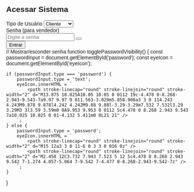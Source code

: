 <!-- Sistema de Login -->
<div id="loginSection" class="flex items-center justify-center min-h-screen">
    <div class="bg-white p-8 rounded-lg shadow-lg w-full max-w-md">
        <h2 class="text-2xl font-bold text-center mb-6">Acessar Sistema</h2>
        <div class="mb-4">
            <label class="block text-gray-700 mb-2">Tipo de Usuário</label>
            <select id="userType" class="w-full px-3 py-2 border rounded form-input">
                <option value="client">Cliente</option>
                <option value="admin">Vendedor</option>
            </select>
        </div>
        <div class="mb-6 relative">
            <label class="block text-gray-700 mb-2">Senha (para vendedor)</label>
            <div class="relative">
                <input id="password" type="password" class="w-full px-3 py-2 border rounded form-input" placeholder="Digite a senha">
                <button onclick="togglePasswordVisibility()" type="button" class="absolute inset-y-0 right-0 pr-3 flex items-center">
                    <svg id="eyeIcon" xmlns="http://www.w3.org/2000/svg" class="h-5 w-5 text-gray-400" fill="none" viewBox="0 0 24 24" stroke="currentColor">
                        <path stroke-linecap="round" stroke-linejoin="round" stroke-width="2" d="M15 12a3 3 0 11-6 0 3 3 0 016 0z" />
                        <path stroke-linecap="round" stroke-linejoin="round" stroke-width="2" d="M2.458 12C3.732 7.943 7.523 5 12 5c4.478 0 8.268 2.943 9.542 7-1.274 4.057-5.064 7-9.542 7-4.477 0-8.268-2.943-9.542-7z" />
                    </svg>
                </button>
            </div>
        </div>
        <button onclick="login()" class="w-full bg-blue-500 hover:bg-blue-600 text-white py-2 rounded">
            Entrar
        </button>
    </div>
</div>
// Mostrar/esconder senha
function togglePasswordVisibility() {
    const passwordInput = document.getElementById('password');
    const eyeIcon = document.getElementById('eyeIcon');
    
    if (passwordInput.type === 'password') {
        passwordInput.type = 'text';
        eyeIcon.innerHTML = `
            <path stroke-linecap="round" stroke-linejoin="round" stroke-width="2" d="M13.875 18.825A10.05 10.05 0 0112 19c-4.478 0-8.268-2.943-9.543-7a9.97 9.97 0 011.563-3.029m5.858.908a3 3 0 114.243 4.243M9.878 9.878l4.242 4.242M9.88 9.88l-3.29-3.29m7.532 7.532l3.29 3.29M3 3l3.59 3.59m0 0A9.953 9.953 0 0112 5c4.478 0 8.268 2.943 9.543 7a10.025 10.025 0 01-4.132 5.411m0 0L21 21" />
        `;
    } else {
        passwordInput.type = 'password';
        eyeIcon.innerHTML = `
            <path stroke-linecap="round" stroke-linejoin="round" stroke-width="2" d="M15 12a3 3 0 11-6 0 3 3 0 016 0z" />
            <path stroke-linecap="round" stroke-linejoin="round" stroke-width="2" d="M2.458 12C3.732 7.943 7.523 5 12 5c4.478 0 8.268 2.943 9.542 7-1.274 4.057-5.064 7-9.542 7-4.477 0-8.268-2.943-9.542-7z" />
        `;
    }
}
<!DOCTYPE html>
<html lang="pt-BR">
<head>
    <meta charset="UTF-8">
    <meta name="viewport" content="width=device-width, initial-scale=1.0">
    <title>Bazar de Roupas Novas e Usadas</title>
    <script src="https://cdn.tailwindcss.com"></script>
    <style>
        body {
            font-family: 'Arial', sans-serif;
            background-image: url('https://images.unsplash.com/photo-1607082348824-0a96f2a4b9da?ixlib=rb-1.2.1&auto=format&fit=crop&w=1350&q=80');
            background-size: cover;
            background-attachment: fixed;
            background-position: center;
            position: relative;
        }
        
        body::before {
            content: '';
            position: absolute;
            top: 0;
            left: 0;
            width: 100%;
            height: 100%;
            background-color: rgba(255, 255, 255, 0.85);
            z-index: -1;
        }
        
        .price-tag {
            transition: all 0.3s ease;
        }
        
        .price-tag:hover {
            transform: scale(1.05);
            box-shadow: 0 5px 15px rgba(0,0,0,0.1);
        }
        
        .header-banner {
            background: linear-gradient(135deg, #f5f7fa 0%, #c3cfe2 100%);
            border-bottom: 3px solid #d4a373;
        }
        
        .item-card {
            transition: all 0.3s ease;
            background-color: rgba(255, 255, 255, 0.9);
        }
        
        .item-card:hover {
            transform: translateY(-5px);
            box-shadow: 0 10px 20px rgba(0,0,0,0.1);
        }
    </style>
</head>
<body class="min-h-screen py-8">
    <div class="container mx-auto px-4">
        <!-- Header Banner -->
        <div class="header-banner rounded-lg shadow-lg mb-8 p-6 text-center">
            <h1 class="text-4xl font-bold text-gray-800 mb-2">BAZAR DE ROUPAS</h1>
            <h2 class="text-2xl font-semibold text-gray-700">Novas e Usadas com Preços Variados</h2>
            <p class="text-lg text-gray-600 mt-2">De R$2,00 até R$60,00 - Tudo com ótima qualidade!</p>
        </div>
        
        <!-- Price Filter -->
        <div class="bg-white rounded-lg shadow-md p-4 mb-8">
            <h3 class="text-xl font-semibold mb-4 text-gray-800">Filtrar por Preço:</h3>
            <div class="flex flex-wrap gap-2">
                <button onclick="filterItems(2)" class="price-tag bg-green-100 text-green-800 px-4 py-2 rounded-full font-medium">R$2</button>
                <button onclick="filterItems(5)" class="price-tag bg-blue-100 text-blue-800 px-4 py-2 rounded-full font-medium">R$5</button>
                <button onclick="filterItems(10)" class="price-tag bg-purple-100 text-purple-800 px-4 py-2 rounded-full font-medium">R$10</button>
                <button onclick="filterItems(15)" class="price-tag bg-yellow-100 text-yellow-800 px-4 py-2 rounded-full font-medium">R$15</button>
                <button onclick="filterItems(20)" class="price-tag bg-red-100 text-red-800 px-4 py-2 rounded-full font-medium">R$20</button>
                <button onclick="filterItems(25)" class="price-tag bg-indigo-100 text-indigo-800 px-4 py-2 rounded-full font-medium">R$25</button>
                <button onclick="filterItems(30)" class="price-tag bg-pink-100 text-pink-800 px-4 py-2 rounded-full font-medium">R$30</button>
                <button onclick="filterItems(40)" class="price-tag bg-teal-100 text-teal-800 px-4 py-2 rounded-full font-medium">R$40</button>
                <button onclick="filterItems(50)" class="price-tag bg-orange-100 text-orange-800 px-4 py-2 rounded-full font-medium">R$50</button>
                <button onclick="filterItems(60)" class="price-tag bg-amber-100 text-amber-800 px-4 py-2 rounded-full font-medium">R$60</button>
                <button onclick="resetFilter()" class="price-tag bg-gray-100 text-gray-800 px-4 py-2 rounded-full font-medium">Todos</button>
            </div>
        </div>
        
        <!-- Clothing Items Grid -->
        <div id="itemsGrid" class="grid grid-cols-1 sm:grid-cols-2 md:grid-cols-3 lg:grid-cols-4 gap-6">
            <!-- Items will be dynamically inserted here by JavaScript -->
        </div>
    </div>

    <script>
        // Clothing items data
        const clothingItems = [
            { name: "Camiseta Básica", type: "nova", price: 20, category: "camisetas" },
            { name: "Calça Jeans", type: "usada", price: 30, category: "calças" },
            { name: "Vestido Floral", type: "nova", price: 40, category: "vestidos" },
            { name: "Blusa de Moletom", type: "usada", price: 15, category: "blusas" },
            { name: "Short Jeans", type: "nova", price: 25, category: "shorts" },
            { name: "Camisa Social", type: "usada", price: 10, category: "camisas" },
            { name: "Saia Midi", type: "nova", price: 15, category: "saias" },
            { name: "Jaqueta de Couro", type: "usada", price: 50, category: "jaquetas" },
            { name: "Blazer", type: "nova", price: 60, category: "blazers" },
            { name: "Camiseta Estampada", type: "usada", price: 5, category: "camisetas" },
            { name: "Calça de Moletom", type: "nova", price: 30, category: "calças" },
            { name: "Vestido Longo", type: "usada", price: 20, category: "vestidos" },
            { name: "Blusa de Frio", type: "nova", price: 40, category: "blusas" },
            { name: "Short Esportivo", type: "usada", price: 10, category: "shorts" },
            { name: "Camisa Polo", type: "nova", price: 25, category: "camisas" },
            { name: "Saia Longa", type: "usada", price: 15, category: "saias" },
            { name: "Jaqueta Jeans", type: "nova", price: 50, category: "jaquetas" },
            { name: "Blazer Slim", type: "usada", price: 30, category: "blazers" },
            { name: "Camiseta Regata", type: "nova", price: 15, category: "camisetas" },
            { name: "Calça Social", type: "usada", price: 20, category: "calças" },
            { name: "Vestido Curto", type: "nova", price: 30, category: "vestidos" },
            { name: "Blusa Tricot", type: "usada", price: 10, category: "blusas" },
            { name: "Short Jeans Destroyed", type: "nova", price: 25, category: "shorts" },
            { name: "Camisa Xadrez", type: "usada", price: 15, category: "camisas" },
            { name: "Saia Plissada", type: "nova", price: 20, category: "saias" },
            { name: "Jaqueta Corta-Vento", type: "usada", price: 40, category: "jaquetas" },
            { name: "Blazer Clássico", type: "nova", price: 60, category: "blazers" },
            { name: "Camiseta Oversized", type: "usada", price: 20, category: "camisetas" },
            { name: "Calça Pantalona", type: "nova", price: 30, category: "calças" },
            { name: "Vestido Tubinho", type: "usada", price: 15, category: "vestidos" },
            { name: "Blusa Cropped", type: "nova", price: 25, category: "blusas" },
            { name: "Short Sarja", type: "usada", price: 10, category: "shorts" },
            { name: "Camisa Slim", type: "nova", price: 30, category: "camisas" },
            { name: "Saia Evasê", type: "usada", price: 15, category: "saias" },
            { name: "Jaqueta Bomber", type: "nova", price: 50, category: "jaquetas" },
            { name: "Blazer Moderno", type: "usada", price: 40, category: "blazers" },
            { name: "Camiseta Gola V", type: "nova", price: 20, category: "camisetas" },
            { name: "Calça Legging", type: "usada", price: 15, category: "calças" },
            { name: "Vestido Midi", type: "nova", price: 30, category: "vestidos" },
            { name: "Blusa Gola Alta", type: "usada", price: 10, category: "blusas" },
            { name: "Short Linho", type: "nova", price: 25, category: "shorts" },
            { name: "Camisa Básica", type: "usada", price: 15, category: "camisas" },
            { name: "Saia Lápis", type: "nova", price: 20, category: "saias" },
            { name: "Jaqueta de Pele", type: "usada", price: 50, category: "jaquetas" },
            { name: "Blazer Tradicional", type: "nova", price: 60, category: "blazers" }
        ];

        // Function to render items
        function renderItems(items = clothingItems) {
            const itemsGrid = document.getElementById('itemsGrid');
            itemsGrid.innerHTML = '';
            
            items.forEach(item => {
                const itemCard = document.createElement('div');
                itemCard.className = 'item-card rounded-lg shadow-md overflow-hidden';
                
                // Determine color based on price
                let priceColor;
                if (item.price <= 5) priceColor = 'bg-green-500';
                else if (item.price <= 15) priceColor = 'bg-blue-500';
                else if (item.price <= 25) priceColor = 'bg-purple-500';
                else if (item.price <= 40) priceColor = 'bg-yellow-500';
                else priceColor = 'bg-red-500';
                
                itemCard.innerHTML = `
                    <div class="relative h-48 bg-gray-200">
                        <div class="absolute top-2 right-2 ${priceColor} text-white px-2 py-1 rounded text-sm font-bold">
                            R$${item.price.toFixed(2)}
                        </div>
                        <div class="absolute bottom-2 left-2 bg-white bg-opacity-80 px-2 py-1 rounded text-xs">
                            ${item.type === 'nova' ? '🆕 Nova' : '🔄 Usada'}
                        </div>
                    </div>
                    <div class="p-4">
                        <h3 class="font-semibold text-lg text-gray-800">${item.name}</h3>
                        <p class="text-gray-600">${item.category.charAt(0).toUpperCase() + item.category.slice(1)}</p>
                        <div class="mt-3 flex justify-between items-center">
                            <span class="text-gray-700 font-medium">R$${item.price.toFixed(2)}</span>
                            <button class="bg-amber-500 hover:bg-amber-600 text-white px-3 py-1 rounded text-sm">
                                Comprar
                            </button>
                        </div>
                    </div>
                `;
                
                itemsGrid.appendChild(itemCard);
            });
        }

        // Filter items by price
        function filterItems(price) {
            const filteredItems = clothingItems.filter(item => item.price === price);
            renderItems(filteredItems);
        }

        // Reset filter
        function resetFilter() {
            renderItems();
        }

        // Initial render
        document.addEventListener('DOMContentLoaded', renderItems);
    </script>
</body>
</html>
